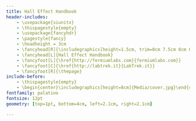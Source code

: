 ```yaml
---
title: Hall Effect Handbook
header-includes:
    - \usepackage{siunitx}
    - \thispagestyle{empty} 
    - \usepackage{fancyhdr}
    - \pagestyle{fancy}
    - \headheight = 3cm
    - \fancyhead[R]{\includegraphics[height=1.5cm, trim=0cm 7.5cm 0cm 0cm]{Media/logo.eps}}
    - \fancyhead[L]{Hall Effect Handbook}
    - \fancyfoot[L]{\href{http://fermiumlabs.com}{fermiumlabs.com}}
    - \fancyfoot[C]{\href{http://labtrek.it}{LabTrek.it}}
    - \fancyfoot[R]{\thepage}
include-before:
    - \thispagestyle{empty}
    - \begin{center}\includegraphics[height=8cm]{Media/cover.jpg}\end{center}
fontfamily: palatino
fontsize: 12pt
geometry: [top=1pt, bottom=4cm, left=2.1cm, right=2.1cm]

---
```


<!--
Copyright (C)  2016  Labtrek & Fermium LABS.
Permission is granted to copy, distribute and/or modify this document
under the terms of the GNU Free Documentation License, Version 1.3
or any later version published by the Free Software Foundation;
with the Invariant Sections being "Authorship", no Front-Cover Texts, and no Back-Cover Texts.
A copy of the license is included in the section entitled "GNU
Free Documentation License".
-->

<!-- ################################
to compile this document you need pandoc with pandoc-eqnos, pandoc-fignos and pandoc-tablenos filters
http://pandoc.org
https://github.com/tomduck/pandoc-eqnos
https://github.com/tomduck/pandoc-tablenos
https://github.com/tomduck/pandoc-fignos

Original paper by Giacomo Torzo of LabTrek
Revision and new technical documentation by Davide Bortolami of Fermium LABS

  
http://labtrek.it
https://fermiumlabs.com




################################ --> 
